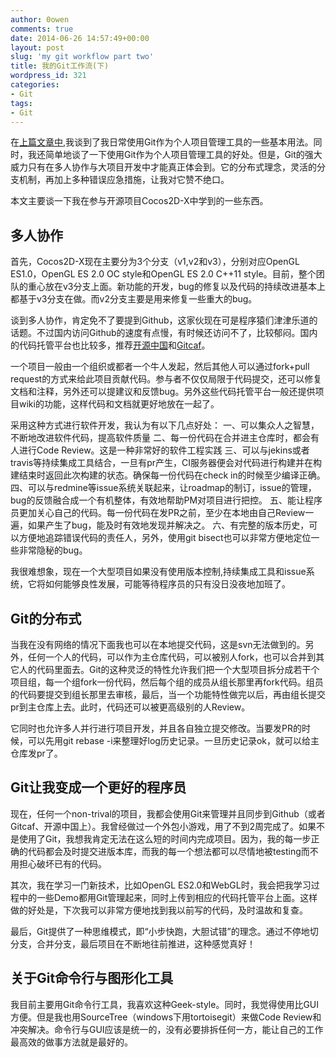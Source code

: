 ```yaml
---
author: 0owen
comments: true
date: 2014-06-26 14:57:49+00:00
layout: post
slug: 'my git workflow part two'
title: 我的Git工作流(下)
wordpress_id: 321
categories:
- Git
tags:
- Git
---
```


 
<!-- toc -->
在[上篇文章中](http://4gamers.cn/blog/2014/06/25/my-git-workflow-part-one/),我谈到了我日常使用Git作为个人项目管理工具的一些基本用法。同时，我还简单地谈了一下使用Git作为个人项目管理工具的好处。但是，Git的强大威力只有在多人协作与大项目开发中才能真正体会到。它的分布式理念，灵活的分支机制，再加上多种错误应急措施，让我对它赞不绝口。

本文主要谈一下我在参与开源项目Cocos2D-X中学到的一些东西。

<!-- more -->

## 多人协作

首先，Cocos2D-X现在主要分为3个分支（v1,v2和v3），分别对应OpenGL ES1.0，OpenGL ES 2.0 OC style和OpenGL ES 2.0 C++11 style。目前，整个团队的重心放在v3分支上面。新功能的开发，bug的修复以及代码的持续改进基本上都基于v3分支在做。而v2分支主要是用来修复一些重大的bug。

谈到多人协作，肯定免不了要提到Github，这家伙现在可是程序猿们津津乐道的话题。不过国内访问Github的速度有点慢，有时候还访问不了，比较郁闷。国内的代码托管平台也比较多，推荐[开源中国](http://git.oschina.net/)和[Gitcaf](https://gitcafe.com/)。

一个项目一般由一个组织或都者一个牛人发起，然后其他人可以通过fork+pull request的方式来给此项目贡献代码。参与者不仅仅局限于代码提交，还可以修复文档和注释，另外还可以提建议和反馈bug。另外这些代码托管平台一般还提供项目wiki的功能，这样代码和文档就更好地放在一起了。

采用这种方式进行软件开发，我认为有以下几点好处：
一、可以集众人之智慧，不断地改进软件代码，提高软件质量
二、每一份代码在合并进主仓库时，都会有人进行Code Review。这是一种非常好的软件工程实践
三、可以与jekins或者travis等持续集成工具结合，一旦有pr产生，CI服务器便会对代码进行构建并在构建结束时返回此次构建的状态。确保每一份代码在check in的时候至少编译正确。
四、可以与redmine等issue系统关联起来，让roadmap的制订，issue的管理，bug的反馈融合成一个有机整体，有效地帮助PM对项目进行把控。
五、能让程序员更加关心自己的代码。每一份代码在发PR之前，至少在本地由自己Review一遍，如果产生了bug，能及时有效地发现并解决之。
六、有完整的版本历史，可以方便地追踪错误代码的责任人，另外，使用git bisect也可以非常方便地定位一些非常隐秘的bug。

我很难想象，现在一个大型项目如果没有使用版本控制,持续集成工具和issue系统，它将如何能够良性发展，可能等待程序员的只有没日没夜地加班了。

## Git的分布式

当我在没有网络的情况下面我也可以在本地提交代码，这是svn无法做到的。另外，任何一个人的代码，可以作为主仓库代码，可以被别人fork，也可以合并到其它人的代码里面去。Git的这种灵泛的特性允许我们把一个大型项目拆分成若干个项目组，每一个组fork一份代码，然后每个组的成员从组长那里再fork代码。组员的代码要提交到组长那里去审核，最后，当一个功能特性做完以后，再由组长提交pr到主仓库上去。此时，代码还可以被更高级别的人Review。

它同时也允许多人并行进行项目开发，并且各自独立提交修改。当要发PR的时候，可以先用git rebase -i来整理好log历史记录。一旦历史记录ok，就可以给主仓库发pr了。

## Git让我变成一个更好的程序员

现在，任何一个non-trival的项目，我都会使用Git来管理并且同步到Github（或者Gitcaf、开源中国上）。我曾经做过一个外包小游戏，用了不到2周完成了。如果不是使用了Git，我想我肯定无法在这么短的时间内完成项目。因为，我的每一步正确的代码都会及时提交进版本库，而我的每一个想法都可以尽情地被testing而不用担心破坏已有的代码。

其次，我在学习一门新技术，比如OpenGL ES2.0和WebGL时，我会把我学习过程中的一些Demo都用Git管理起来，同时上传到相应的代码托管平台上面。这样做的好处是，下次我可以非常方便地找到我以前写的代码，及时温故和复查。

最后，Git提供了一种思维模式，即“小步快跑，大胆试错”的理念。通过不停地切分支，合并分支，最后项目在不断地往前推进，这种感觉真好！

## 关于Git命令行与图形化工具

我目前主要用Git命令行工具，我喜欢这种Geek-style。同时，我觉得使用比GUI方便。但是我也用SourceTree（windows下用tortoisegit）来做Code Review和冲突解决。命令行与GUI应该是统一的，没有必要排拆任何一方，能让自己的工作最高效的做事方法就是最好的。
